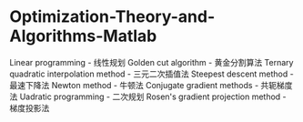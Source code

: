 # Optimization-Theory-and-Algorithms-Matlab


Linear programming - 线性规划
Golden cut algorithm - 黄金分割算法
Ternary quadratic interpolation method - 三元二次插值法
Steepest descent method - 最速下降法
Newton method - 牛顿法
Conjugate gradient methods - 共轭梯度法
Uadratic programming - 二次规划
Rosen's gradient projection method - 梯度投影法
